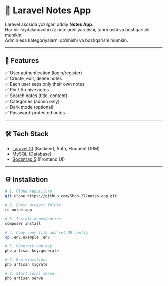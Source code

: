 # 📝 Laravel Notes App

Laravel asosida yozilgan oddiy **Notes App**.  
Har bir foydalanuvchi o‘z notelarini yaratishi, tahrirlashi va boshqarishi mumkin.  
Admin esa kategoriyalarni qo‘shishi va boshqarishi mumkin.

---

## 🚀 Features

✅ User authentication (login/register)  
✅ Create, edit, delete notes  
✅ Each user sees only their own notes  
✅ Pin / Archive notes  
✅ Search notes (title, content)  
✅ Categories (admin only)  
✅ Dark mode (optional)  
✅ Password-protected notes

---

## 🛠 Tech Stack

- [Laravel 10](https://laravel.com/) (Backend, Auth, Eloquent ORM)  
- [MySQL](https://www.mysql.com/) (Database)  
- [Bootstrap 5](https://getbootstrap.com/) (Frontend UI)  

---

## ⚙️ Installation

```bash
# 1. Clone repository
git clone https://github.com/Shoh-27/notes-app.git

# 2. Enter project folder
cd notes-app

# 3. Install dependencies
composer install

# 4. Copy .env file and set DB config
cp .env.example .env

# 5. Generate app key
php artisan key:generate

# 6. Run migrations
php artisan migrate

# 7. Start local server
php artisan serve
